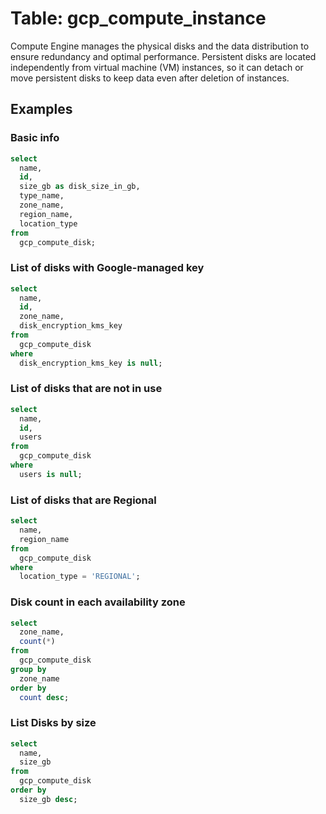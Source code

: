 # Table: gcp_compute_instance

Compute Engine manages the physical disks and the data distribution to ensure redundancy and optimal performance. Persistent disks are located independently from virtual machine (VM) instances, so it can detach or move persistent disks to keep data even after deletion of instances.

## Examples

### Basic info

```sql
select
  name,
  id,
  size_gb as disk_size_in_gb,
  type_name,
  zone_name,
  region_name,
  location_type
from
  gcp_compute_disk;
```

### List of disks with Google-managed key

```sql
select
  name,
  id,
  zone_name,
  disk_encryption_kms_key
from
  gcp_compute_disk
where
  disk_encryption_kms_key is null;
```

### List of disks that are not in use

```sql
select
  name,
  id,
  users
from
  gcp_compute_disk
where
  users is null;
```

### List of disks that are Regional

```sql
select
  name,
  region_name
from
  gcp_compute_disk
where
  location_type = 'REGIONAL';
```

### Disk count in each availability zone

```sql
select
  zone_name,
  count(*)
from
  gcp_compute_disk
group by
  zone_name
order by
  count desc;
```

### List Disks by size

```sql
select
  name,
  size_gb
from
  gcp_compute_disk
order by
  size_gb desc;
```

